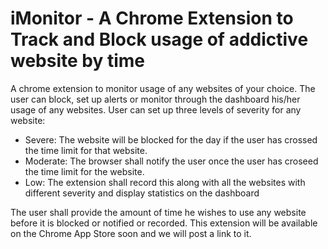 <h1>iMonitor - A Chrome Extension to Track and Block usage of addictive website by time</h1>
<p>A chrome extension to monitor usage of any websites of your choice. The user can block, set up alerts or monitor through the dashboard his/her usage of any websites. User can set up three levels of severity for any website:
	<ul>
		<li>Severe: The website will be blocked for the day if the user has crossed the time limit for that website.</li>
		<li>Moderate: The browser shall notify the user once the user has croseed the time limit for the website.</li>
		<li>Low: The extension shall record this along with all the websites with different severity and display statistics on the dashboard</li>
	</ul>
	The user shall provide the amount of time he wishes to use any website before it is blocked or notified or recorded. This extension will be available on the Chrome App Store soon and we will post a link to it. </p>